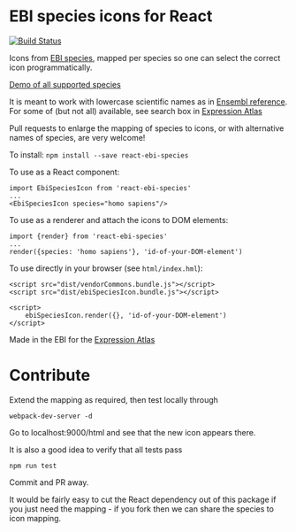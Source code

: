 # EBI species icons for React

[![Build Status](https://travis-ci.org/gxa/react-ebi-species.svg?branch=master)](https://travis-ci.org/gxa/react-ebi-species)

Icons from [EBI species](http://www.ebi.ac.uk/web_guidelines/EBI-Icon-fonts/v1.2/), mapped per species so one can select the correct icon programmatically.

[Demo of all supported species](https://wbazant.github.io/react-ebi-species/html/)

It is meant to work with lowercase scientific names as in [Ensembl reference](http://www.ensembl.org/info/about/species.html). For some of (but not all) available, see search box in [Expression Atlas](http://www.ebi.ac.uk/gxa)

Pull requests to enlarge the mapping of species to icons, or with alternative names of species, are very welcome!


To install:
`npm install --save react-ebi-species`

To use as a React component:
```
import EbiSpeciesIcon from 'react-ebi-species'
...
<EbiSpeciesIcon species="homo sapiens"/>
```

To use as a renderer and attach the icons to DOM elements:
```
import {render} from 'react-ebi-species'
...
render({species: 'homo sapiens'}, 'id-of-your-DOM-element')
```

To use directly in your browser (see `html/index.hml`):
```
<script src="dist/vendorCommons.bundle.js"></script>
<script src="dist/ebiSpeciesIcon.bundle.js"></script>

<script>
    ebiSpeciesIcon.render({}, 'id-of-your-DOM-element')
</script>

```

Made in the EBI for the [Expression Atlas](http://www.ebi.ac.uk/gxa)


# Contribute

Extend the mapping as required, then test locally through
```
webpack-dev-server -d
```
Go to localhost:9000/html and see that the new icon appears there.

It is also a good idea to verify that all tests pass
```
npm run test
```
Commit and PR away.

It would be fairly easy to cut the React dependency out of this package if you just need the mapping - if you fork then we can share the species to icon mapping.
